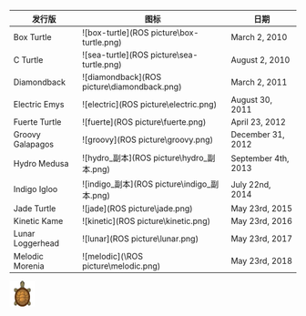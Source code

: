 | 发行版           | 图标                                        | 日期                |
| ---------------- | ------------------------------------------- | ------------------- |
| Box Turtle       | ![box-turtle](ROS picture\box-turtle.png)   | March 2, 2010       |
| C Turtle         | ![sea-turtle](ROS picture\sea-turtle.png)   | August 2, 2010      |
| Diamondback      | ![diamondback](ROS picture\diamondback.png) | March 2, 2011       |
| Electric Emys    | ![electric](ROS picture\electric.png)       | August 30, 2011     |
| Fuerte Turtle    | ![fuerte](ROS picture\fuerte.png)           | April 23, 2012      |
| Groovy Galapagos | ![groovy](ROS picture\groovy.png)           | December 31, 2012   |
| Hydro Medusa     | ![hydro_副本](ROS picture\hydro_副本.png)   | September 4th, 2013 |
| Indigo Igloo     | ![indigo_副本](ROS picture\indigo_副本.png) | July 22nd, 2014     |
| Jade Turtle      | ![jade](ROS picture\jade.png)               | May 23rd, 2015      |
| Kinetic Kame     | ![kinetic](ROS picture\kinetic.png)         | May 23rd, 2016      |
| Lunar Loggerhead | ![lunar](ROS picture\lunar.png)             | May 23rd, 2017      |
| Melodic Morenia  | ![melodic](\ROS picture\melodic.png)        | May 23rd, 2018      |







![box-turtle](box-turtle.png)